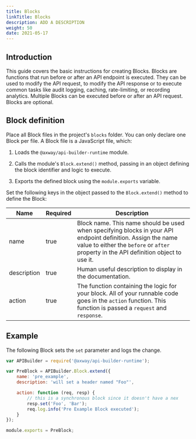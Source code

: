 ```yaml
---
title: Blocks
linkTitle: Blocks
description: ADD A DESCRIPTION
weight: 50
date: 2021-05-17
---
```


## Introduction

This guide covers the basic instructions for creating Blocks. Blocks are functions that run before or after an API endpoint is executed. They can be used to modify the API request, to modify the API response or to execute common tasks like audit logging, caching, rate-limiting, or recording analytics. Multiple Blocks can be executed before or after an API request. Blocks are optional.

## Block definition

Place all Block files in the project's `blocks` folder. You can only declare one Block per file. A Block file is a JavaScript file, which:

1. Loads the `@axway/api-builder-runtime` module.

2. Calls the module's `Block.extend()` method, passing in an object defining the block identifier and logic to execute.

3. Exports the defined block using the `module.exports` variable.

Set the following keys in the object passed to the `Block.extend()` method to define the Block:

| Name | Required | Description |
| --- | --- | --- |
| name | true | Block name. This name should be used when specifying blocks in your API endpoint definition. Assign the name value to either the `before` or `after` property in the API definition object to use it. |
| description | true | Human useful description to display in the documentation. |
| action | true | The function containing the logic for your block. All of your runnable code goes in the `action` function. This function is passed a `request` and `response`. |

## Example

The following Block sets the `set` parameter and logs the change.

```javascript
var APIBuilder = require('@axway/api-builder-runtime');

var PreBlock = APIBuilder.Block.extend({
    name: 'pre_example',
    description: 'will set a header named "Foo"',

    action: function (req, resp) {
        // this is a synchronous block since it doesn't have a nex
        resp.set('Foo', 'Bar');
        req.log.info('Pre Example Block executed');
    }
});

module.exports = PreBlock;
```
